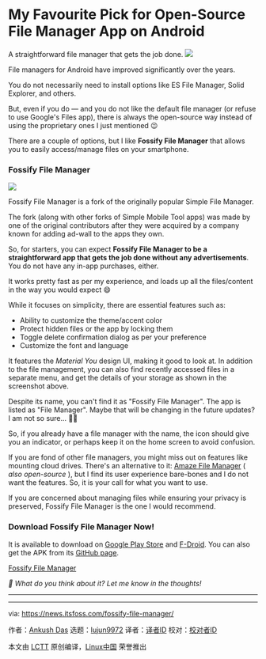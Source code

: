 [#]: subject: "My Favourite Pick for Open-Source File Manager App on Android"
[#]: via: "https://news.itsfoss.com/fossify-file-manager/"
[#]: author: "Ankush Das https://news.itsfoss.com/author/ankush/"
[#]: collector: "lujun9972/lctt-scripts-1705972010"
[#]: translator: " "
[#]: reviewer: " "
[#]: publisher: " "
[#]: url: " "

My Favourite Pick for Open-Source File Manager App on Android
======
A straightforward file manager that gets the job done.
[![][1]][2]

File managers for Android have improved significantly over the years.

You do not necessarily need to install options like ES File Manager, Solid Explorer, and others.

But, even if you do — and you do not like the default file manager (or refuse to use Google's Files app), there is always the open-source way instead of using the proprietary ones I just mentioned 😉

There are a couple of options, but I like **Fossify File Manager** that allows you to easily access/manage files on your smartphone.

### Fossify File Manager

![][3]

Fossify File Manager is a fork of the originally popular Simple File Manager.

The fork (along with other forks of Simple Mobile Tool apps) was made by one of the original contributors after they were acquired by a company known for adding ad-wall to the apps they own.

So, for starters, you can expect **Fossify File Manager to be a straightforward app that gets the job done without any advertisements**. You do not have any in-app purchases, either.

It works pretty fast as per my experience, and loads up all the files/content in the way you would expect 😄

While it focuses on simplicity, there are essential features such as:

  * Ability to customize the theme/accent color
  * Protect hidden files or the app by locking them
  * Toggle delete confirmation dialog as per your preference
  * Customize the font and language



It features the _Material You_ design UI, making it good to look at. In addition to the file management, you can also find recently accessed files in a separate menu, and get the details of your storage as shown in the screenshot above.

Despite its name, you can't find it as "Fossify File Manager". The app is listed as "File Manager". Maybe that will be changing in the future updates? I am not so sure... 🤷‍♂️

So, if you already have a file manager with the name, the icon should give you an indicator, or perhaps keep it on the home screen to avoid confusion.

If you are fond of other file managers, you might miss out on features like mounting cloud drives. There's an alternative to it: [Amaze File Manager][4] ( _also open-source_ ), but I find its user experience bare-bones and I do not want the features. So, it is your call for what you want to use.

If you are concerned about managing files while ensuring your privacy is preserved, Fossify File Manager is the one I would recommend.

### Download Fossify File Manager Now!

It is available to download on [Google Play Store][5] and [F-Droid][6]. You can also get the APK from its [GitHub page][7].

[Fossify File Manager][5]

_💬 What do you think about it? Let me know in the thoughts!_

* * *

--------------------------------------------------------------------------------

via: https://news.itsfoss.com/fossify-file-manager/

作者：[Ankush Das][a]
选题：[lujun9972][b]
译者：[译者ID](https://github.com/译者ID)
校对：[校对者ID](https://github.com/校对者ID)

本文由 [LCTT](https://github.com/LCTT/TranslateProject) 原创编译，[Linux中国](https://linux.cn/) 荣誉推出

[a]: https://news.itsfoss.com/author/ankush/
[b]: https://github.com/lujun9972
[1]: https://news.itsfoss.com/assets/images/pikapods-banner-v3.webp
[2]: https://www.pikapods.com/?utm_campaign=banner-2024-05&utm_source=itsfoss
[3]: https://news.itsfoss.com/content/images/2024/07/fossify-file-manager-ft.jpg
[4]: https://github.com/TeamAmaze/AmazeFileManager
[5]: https://play.google.com/store/apps/details?id=org.fossify.filemanager
[6]: https://f-droid.org/packages/org.fossify.filemanager/
[7]: https://github.com/FossifyOrg/File-Manager
